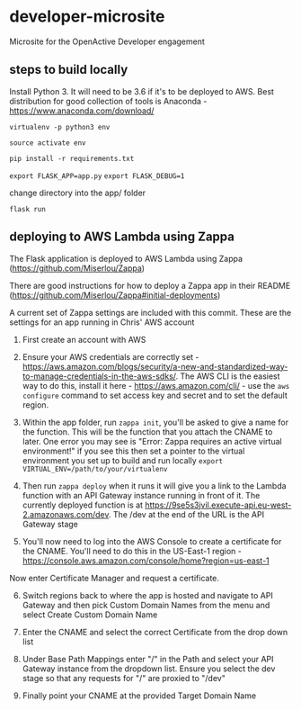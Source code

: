 # developer-microsite
Microsite for the OpenActive Developer engagement

## steps to build locally

Install Python 3. It will need to be 3.6 if it's to be deployed to AWS. Best distribution for good collection of tools is Anaconda - https://www.anaconda.com/download/

`virtualenv -p python3 env`

`source activate env`

`pip install -r requirements.txt`

`export FLASK_APP=app.py`
`export FLASK_DEBUG=1`

change directory into the app/ folder

`flask run`

## deploying to AWS Lambda using Zappa

The Flask application is deployed to AWS Lambda using Zappa (https://github.com/Miserlou/Zappa)

There are good instructions for how to deploy a Zappa app in their README (https://github.com/Miserlou/Zappa#initial-deployments)

A current set of Zappa settings are included with this commit. These are the settings for an app running in Chris' AWS account

1. First create an account with AWS

2. Ensure your AWS credentials are correctly set - https://aws.amazon.com/blogs/security/a-new-and-standardized-way-to-manage-credentials-in-the-aws-sdks/. The AWS CLI is the easiest way to do this, install it here - https://aws.amazon.com/cli/ - use the `aws configure` command to set access key and secret and to set the default region.

3. Within the app folder, run `zappa init`, you'll be asked to give a name for the function. This will be the function that you attach the CNAME to later. One error you may see is "Error: Zappa requires an active virtual environment!" if you see this then set a pointer to the virtual environment you set up to build and run locally `export VIRTUAL_ENV=/path/to/your/virtualenv`

4.  Then run `zappa deploy` when it runs it will give you a link to the Lambda function with an API Gateway instance running in front of it. The currently deployed function is at https://9se5s3jvil.execute-api.eu-west-2.amazonaws.com/dev. The /dev at the end of the URL is the API Gateway stage

5. You'll now need to log into the AWS Console to create a certificate for the CNAME. You'll need to do this in the US-East-1 region - https://console.aws.amazon.com/console/home?region=us-east-1

Now enter Certificate Manager and request a certificate.

6. Switch regions back to where the app is hosted and navigate to API Gateway and then pick Custom Domain Names from the menu and select Create Custom Domain Name

7. Enter the CNAME and select the correct Certificate from the drop down list

8. Under Base Path Mappings enter "/" in the Path and select your API Gateway instance from the dropdown list. Ensure you select the dev stage so that any requests for "/" are proxied to "/dev"

9. Finally point your CNAME at the provided Target Domain Name
